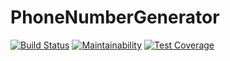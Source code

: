 # PhoneNumberGenerator

[![Build Status](https://travis-ci.org/codrex/PhoneNumberGenerator.svg?branch=master)](https://travis-ci.org/codrex/PhoneNumberGenerator)
[![Maintainability](https://api.codeclimate.com/v1/badges/8ff2213bd83cef8217ae/maintainability)](https://codeclimate.com/github/codrex/PhoneNumberGenerator/maintainability)
[![Test Coverage](https://api.codeclimate.com/v1/badges/8ff2213bd83cef8217ae/test_coverage)](https://codeclimate.com/github/codrex/PhoneNumberGenerator/test_coverage)
